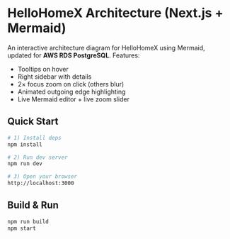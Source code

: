 # HelloHomeX Architecture (Next.js + Mermaid)

An interactive architecture diagram for HelloHomeX using Mermaid, updated for **AWS RDS PostgreSQL**. Features:
- Tooltips on hover
- Right sidebar with details
- 2× focus zoom on click (others blur)
- Animated outgoing edge highlighting
- Live Mermaid editor + live zoom slider

## Quick Start
```bash
# 1) Install deps
npm install

# 2) Run dev server
npm run dev

# 3) Open your browser
http://localhost:3000
```

## Build & Run
```bash
npm run build
npm start
```
